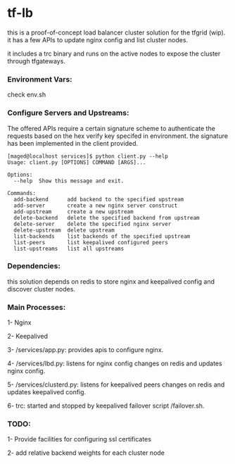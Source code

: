 # tf-lb
this is a proof-of-concept load balancer cluster solution for the tfgrid (wip). it has a few APIs to update nginx config and list cluster nodes.

it includes a trc binary and runs on the active nodes to expose the cluster through tfgateways.

### Environment Vars:
check env.sh

### Configure Servers and Upstreams:
The offered APIs require a certain signature scheme to authenticate the requests based on the hex verify key specifed in environment. the signature has been implemented in the client provided.

```
[maged@localhost services]$ python client.py --help
Usage: client.py [OPTIONS] COMMAND [ARGS]...

Options:
  --help  Show this message and exit.

Commands:
  add-backend      add backend to the specified upstream
  add-server       create a new nginx server construct
  add-upstream     create a new upstream
  delete-backend   delete the specified backend from upstream
  delete-server    delete the specified nginx server
  delete-upstream  delete upstream
  list-backends    list backends of the specified upstream
  list-peers       list keepalived configured peers
  list-upstreams   list all upstreams
```

### Dependencies:
this solution depends on redis to store nginx and keepalived config and discover cluster nodes.

### Main Processes:
1- Nginx

2- Keepalived

3- /services/app.py: provides apis to configure nginx.

4- /services/lbd.py: listens for nginx config changes on redis and updates nginx config.

5- /services/clusterd.py: listens for keepalived peers changes on redis and updates keepalived config.

6- trc: started and stopped by keepalived failover script /failover.sh.


### TODO:

1- Provide facilities for configuring ssl certificates

2- add relative backend weights for each cluster node
